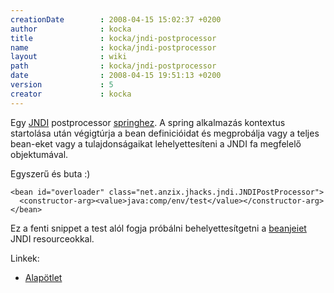 ```yaml
---
creationDate        : 2008-04-15 15:02:37 +0200 
author              : kocka 
title               : kocka/jndi-postprocessor 
name                : kocka/jndi-postprocessor 
layout              : wiki 
path                : kocka/jndi-postprocessor 
date                : 2008-04-15 19:51:13 +0200 
version             : 5 
creator             : kocka 
---
```

Egy [JNDI](../JNDI.html) postprocessor [springhez](../spring.html). A spring alkalmazás kontextus startolása után végigtúrja a bean definicióidat és megprobálja vagy a teljes bean-eket vagy a tulajdonságaikat lehelyettesíteni a JNDI fa megfelelő objektumával.

Egyszerű és buta :)

```
<bean id="overloader" class="net.anzix.jhacks.jndi.JNDIPostProcessor">
  <constructor-arg><value>java:comp/env/test</value></constructor-arg>
</bean>
```
Ez a fenti snippet a test alól fogja próbálni behelyettesítgetni a [beanjeiet](../pojo.html) JNDI resourceokkal.

Linkek:

*   [Alapötlet](http://iwillworkforfood.blogspot.com/2008/04/tls-konfigurci-hovatevsrl.html)
